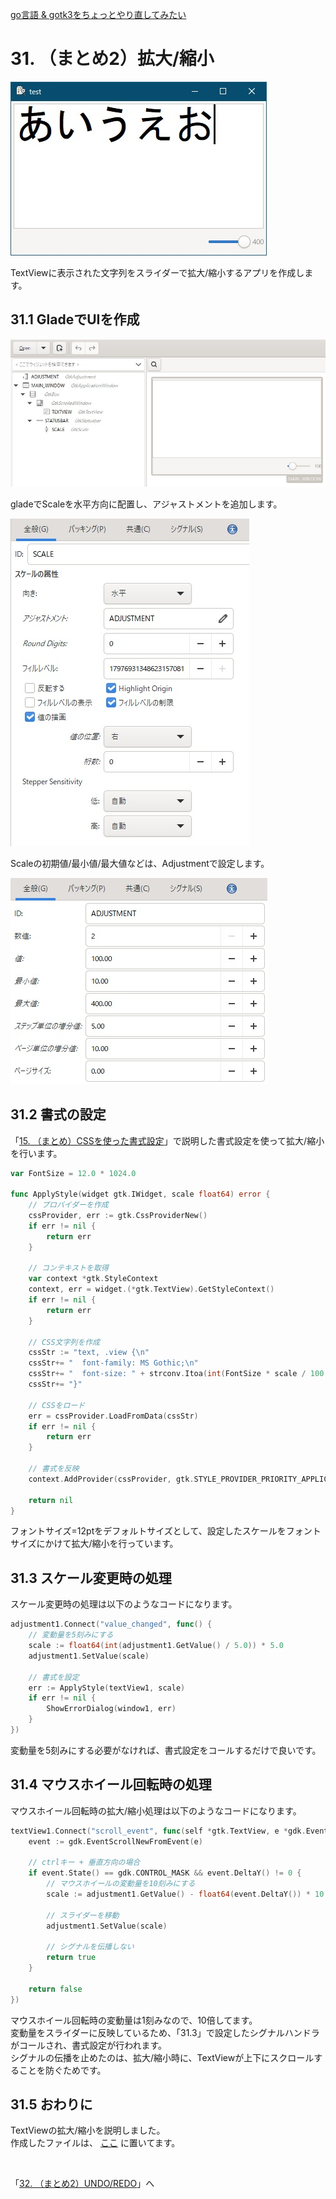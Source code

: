 [go言語 & gotk3をちょっとやり直してみたい](../../README.md#go%E8%A8%80%E8%AA%9Egotk3%E3%82%92%E3%81%A1%E3%82%87%E3%81%A3%E3%81%A8%E3%82%84%E3%82%8A%E7%9B%B4%E3%81%97%E3%81%A6%E3%81%BF%E3%81%9F%E3%81%84)  

# 31. （まとめ2）拡大/縮小  

![](image/window.jpg)  

TextViewに表示された文字列をスライダーで拡大/縮小するアプリを作成します。  

## 31.1 GladeでUIを作成  

![](image/glade.jpg)  

gladeでScaleを水平方向に配置し、アジャストメントを追加します。  

![](image/glade2.jpg)  

Scaleの初期値/最小値/最大値などは、Adjustmentで設定します。  

![](image/glade3.jpg)  

## 31.2 書式の設定  

「[15. （まとめ）CSSを使った書式設定](../15/README.md)」で説明した書式設定を使って拡大/縮小を行います。  

```go
var FontSize = 12.0 * 1024.0

func ApplyStyle(widget gtk.IWidget, scale float64) error {
	// プロバイダーを作成
	cssProvider, err := gtk.CssProviderNew()
	if err != nil {
		return err
	}
	
	// コンテキストを取得
	var context *gtk.StyleContext
	context, err = widget.(*gtk.TextView).GetStyleContext()
	if err != nil {
		return err
	}
	
	// CSS文字列を作成
	cssStr := "text, .view {\n"
	cssStr+= "  font-family: MS Gothic;\n"
	cssStr+= "  font-size: " + strconv.Itoa(int(FontSize * scale / 100.0 / 1024.0)) + "pt;\n"
	cssStr+= "}"
	
	// CSSをロード
	err = cssProvider.LoadFromData(cssStr)
	if err != nil {
		return err
	}
	
	// 書式を反映
	context.AddProvider(cssProvider, gtk.STYLE_PROVIDER_PRIORITY_APPLICATION)
	
	return nil
}
```

フォントサイズ=12ptをデフォルトサイズとして、設定したスケールをフォントサイズにかけて拡大/縮小を行っています。  

## 31.3 スケール変更時の処理  

スケール変更時の処理は以下のようなコードになります。  

```go
adjustment1.Connect("value_changed", func() {
	// 変動量を5刻みにする
	scale := float64(int(adjustment1.GetValue() / 5.0)) * 5.0
	adjustment1.SetValue(scale)
	
	// 書式を設定
	err := ApplyStyle(textView1, scale)
	if err != nil {
		ShowErrorDialog(window1, err)
	}
})
```

変動量を5刻みにする必要がなければ、書式設定をコールするだけで良いです。  

## 31.4 マウスホイール回転時の処理

マウスホイール回転時の拡大/縮小処理は以下のようなコードになります。  

```go
textView1.Connect("scroll_event", func(self *gtk.TextView, e *gdk.Event) bool {
	event := gdk.EventScrollNewFromEvent(e)
	
	// ctrlキー + 垂直方向の場合
	if event.State() == gdk.CONTROL_MASK && event.DeltaY() != 0 {
		// マウスホイールの変動量を10刻みにする
		scale := adjustment1.GetValue() - float64(event.DeltaY()) * 10.0
		
		// スライダーを移動
		adjustment1.SetValue(scale)
		
		// シグナルを伝播しない
		return true
	}
	
	return false
})
```

マウスホイール回転時の変動量は1刻みなので、10倍してます。  
変動量をスライダーに反映しているため、「31.3」で設定したシグナルハンドラがコールされ、書式設定が行われます。  
シグナルの伝播を止めたのは、拡大/縮小時に、TextViewが上下にスクロールすることを防ぐためです。  

## 31.5 おわりに  

TextViewの拡大/縮小を説明しました。  
作成したファイルは、
[ここ](31_Scale.go)
に置いてます。  

</br>

「[32. （まとめ2）UNDO/REDO](../32/README.md)」へ
